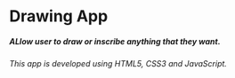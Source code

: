 # Drawing App

##### ALlow user to draw or inscribe anything that they want.

###### This app is developed using HTML5, CSS3 and JavaScript.
